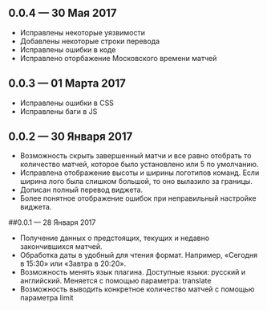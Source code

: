## 0.0.4 — 30 Мая 2017
- Исправлены некоторые уязвимости 
- Добавлены некоторые строки перевода
- Исправлены ошибки в коде
- Исправлено оторбажение Московского времени матчей

## 0.0.3 — 01 Марта 2017
- Исправлены ошибки в CSS
- Исправлены баги в JS 

## 0.0.2 — 30 Января 2017
- Возможность скрыть завершенный матчи и все равно отобрать то количество матчей, которое было установлено или 5 по умолчанию.
- Исправлена отображение высоты и ширины логотипов команд. Если ширина лого была слишком большой, то оно вылазило за границы.
- Дописан полный перевод виджета.
- Более понятное отображение ошибок при неправильный настройке виджета.

##0.0.1 — 28 Января 2017
- Получение данных о предстоящих, текущих и недавно закончившихся матчей.
- Обработка даты в удобный для чтения формат. Например, «Сегодня в 15:30» или «Завтра в 20:20».
- Возможность менять язык плагина. Доступные языки: русский и английский. Меняется с помощью параметра: translate
- Возможность выводить конкретное количество матчей с помощью параметра limit
